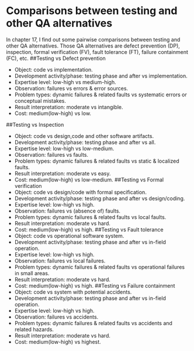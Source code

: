 # Comparisons between testing and other QA alternatives
In chapter 17, I find out some pairwise comparisons between testing and other QA alternatives. Those QA alternatives are defect prevention (DP), inspection, formal verification (FV), fault tolerance (FT), failure containment (FC), etc.
##Testing vs Defect prevention
* Object: code vs implementation.
* Development activity/phase: testing phase and after vs implementation.
* Expertise level: low-high vs medium-high.
* Observation: failures vs errors & error sources.
* Problem types: dynamic failures & related faults vs systematic errors or conceptual mistakes.
* Result interpretation: moderate vs intangible.
* Cost: medium(low-high) vs low.

##Testing vs Inspection
* Object: code vs design,code and other software artifacts.
* Development activity/phase: testing phase and after vs all.
* Expertise level: low-high vs low-medium.
* Observation: failures vs faults.
* Problem types: dynamic failures & related faults vs static & localized faults.
* Result interpretation: moderate vs easy.
* Cost: medium(low-high) vs low-medium.
##Testing vs Formal verification
* Object: code vs design/code with formal specification.
* Development activity/phase: testing phase and after vs design/coding.
* Expertise level: low-high vs high.
* Observation: failures vs (absence of) faults.
* Problem types: dynamic failures & related faults vs local faults.
* Result interpretation: moderate vs hard.
* Cost: medium(low-high) vs high.
##Testing vs Fault tolerance	
* Object: code vs operational software system.
* Development activity/phase: testing phase and after vs in-field operation.
* Expertise level: low-high vs high.
* Observation: failures vs local failures.
* Problem types: dynamic failures & related faults vs operational failures in small areas.
* Result interpretation: moderate vs hard.
* Cost: medium(low-high) vs high.
##Testing vs Failure containment
* Object: code vs system with potential accidents.
* Development activity/phase: testing phase and after vs in-field operation.
* Expertise level: low-high vs high.
* Observation: failures vs accidents.
* Problem types: dynamic failures & related faults vs accidents and related hazards.
* Result interpretation: moderate vs hard.
* Cost: medium(low-high) vs highest.

